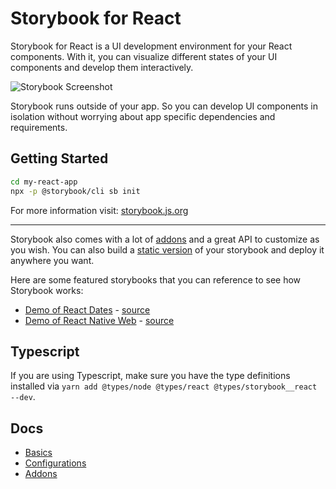 # Storybook for React

Storybook for React is a UI development environment for your React components.
With it, you can visualize different states of your UI components and develop them interactively.

![Storybook Screenshot](https://github.com/storybooks/storybook/blob/master/media/storybook-intro.gif)

Storybook runs outside of your app.
So you can develop UI components in isolation without worrying about app specific dependencies and requirements.

## Getting Started

```sh
cd my-react-app
npx -p @storybook/cli sb init
```

For more information visit: [storybook.js.org](https://storybook.js.org)

---

Storybook also comes with a lot of [addons](https://storybook.js.org/addons/introduction) and a great API to customize as you wish.
You can also build a [static version](https://storybook.js.org/basics/exporting-storybook) of your storybook and deploy it anywhere you want.

Here are some featured storybooks that you can reference to see how Storybook works:

- [Demo of React Dates](http://airbnb.io/react-dates/) - [source](https://github.com/airbnb/react-dates)
- [Demo of React Native Web](http://necolas.github.io/react-native-web/storybook/) - [source](https://github.com/necolas/react-native-web)

## Typescript

If you are using Typescript, make sure you have the type definitions installed via `yarn add @types/node @types/react @types/storybook__react --dev`.

## Docs

- [Basics](https://storybook.js.org/basics/introduction)
- [Configurations](https://storybook.js.org/configurations/default-config)
- [Addons](https://storybook.js.org/addons/introduction)
